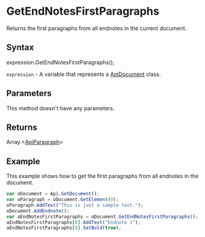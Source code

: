 # GetEndNotesFirstParagraphs

Returns the first paragraphs from all endnotes in the current document.

## Syntax

expression.GetEndNotesFirstParagraphs();

`expression` - A variable that represents a [ApiDocument](../ApiDocument.md) class.

## Parameters

This method doesn't have any parameters.

## Returns

Array.<[ApiParagraph](../../ApiParagraph/ApiParagraph.md)>

## Example

This example shows how to get the first paragraphs from all endnotes in the document.

```javascript
var oDocument = Api.GetDocument();
var oParagraph = oDocument.GetElement(0); 
oParagraph.AddText("This is just a sample text.");
oDocument.AddEndnote();
var aEndNotesFirstParagraphs = oDocument.GetEndNotesFirstParagraphs();
aEndNotesFirstParagraphs[0].AddText("Endnote 1");
aEndNotesFirstParagraphs[0].SetBold(true);
```
